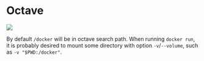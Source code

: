 # Octave

[![](https://images.microbadger.com/badges/image/franklinyu/octave.svg)](https://microbadger.com/images/franklinyu/octave "Get your own image badge on microbadger.com")

By default `/docker` will be in octave search path. When running `docker run`,
it is probably desired to mount some directory with option `-v`/`--volume`, such
as `-v "$PWD:/docker"`.
